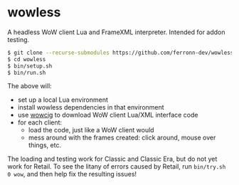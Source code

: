 # wowless
A headless WoW client Lua and FrameXML interpreter. Intended for addon testing.

```sh
$ git clone --recurse-submodules https://github.com/ferronn-dev/wowless
$ cd wowless
$ bin/setup.sh
$ bin/run.sh
```

The above will:
* set up a local Lua environment
* install wowless dependencies in that environment
* use [wowcig] to download WoW client Lua/XML interface code
* for each client:
  * load the code, just like a WoW client would
  * mess around with the frames created: click around, mouse over things, etc.

The loading and testing work for Classic and Classic Era, but do not yet work for Retail. To see the litany of errors caused by Retail, run `bin/try.sh 0 wow`, and then help fix the resulting issues!

[wowcig]: https://github.com/ferronn-dev/wowcig
